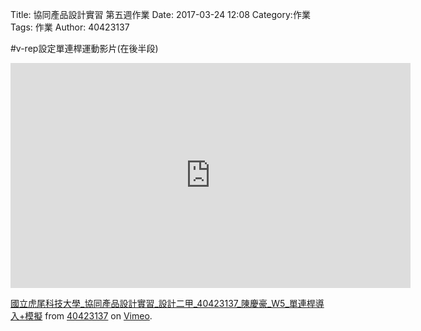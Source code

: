 Title: 協同產品設計實習 第五週作業
Date: 2017-03-24 12:08
Category:作業
Tags: 作業
Author: 40423137

<!-- PELICAN_END_SUMMARY -->

#v-rep設定單連桿運動影片(在後半段)

<iframe src="https://player.vimeo.com/video/222961828" width="640" height="360" frameborder="0" webkitallowfullscreen mozallowfullscreen allowfullscreen></iframe>
<p><a href="https://vimeo.com/222961828">國立虎尾科技大學_協同產品設計實習_設計二甲_40423137_陳慶豪_W5_單連桿導入+模擬</a> from <a href="https://vimeo.com/user45109608">40423137</a> on <a href="https://vimeo.com">Vimeo</a>.</p>